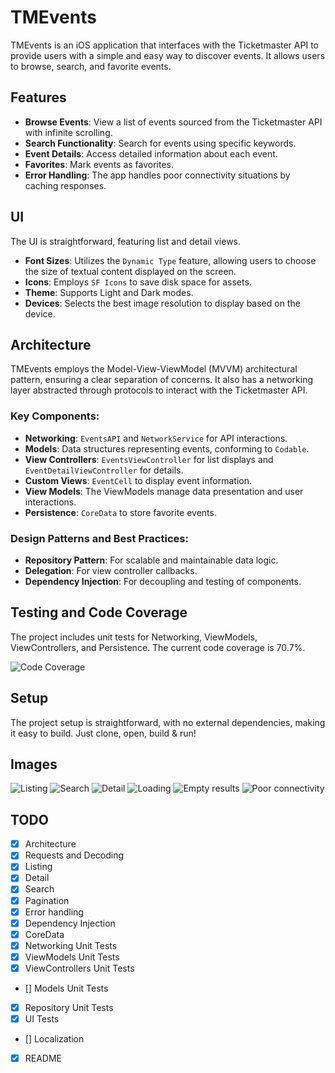 # TMEvents

TMEvents is an iOS application that interfaces with the Ticketmaster API to provide users with a simple and easy way to discover events. It allows users to browse, search, and favorite events.

## Features

- **Browse Events**: View a list of events sourced from the Ticketmaster API with infinite scrolling.
- **Search Functionality**: Search for events using specific keywords.
- **Event Details**: Access detailed information about each event.
- **Favorites**: Mark events as favorites.
- **Error Handling**: The app handles poor connectivity situations by caching responses.

## UI

The UI is straightforward, featuring list and detail views.

- **Font Sizes**: Utilizes the `Dynamic Type` feature, allowing users to choose the size of textual content displayed on the screen.
- **Icons**: Employs `SF Icons` to save disk space for assets.
- **Theme**: Supports Light and Dark modes.
- **Devices**: Selects the best image resolution to display based on the device.

## Architecture

TMEvents employs the Model-View-ViewModel (MVVM) architectural pattern, ensuring a clear separation of concerns. It also has a networking layer abstracted through protocols to interact with the Ticketmaster API.

### Key Components:

- **Networking**: `EventsAPI` and `NetworkService` for API interactions.
- **Models**: Data structures representing events, conforming to `Codable`.
- **View Controllers**: `EventsViewController` for list displays and `EventDetailViewController` for details.
- **Custom Views**: `EventCell` to display event information.
- **View Models**: The ViewModels manage data presentation and user interactions.
- **Persistence**: `CoreData` to store favorite events.

### Design Patterns and Best Practices:

- **Repository Pattern**: For scalable and maintainable data logic.
- **Delegation**: For view controller callbacks.
- **Dependency Injection**: For decoupling and testing of components.

## Testing and Code Coverage

The project includes unit tests for Networking, ViewModels, ViewControllers, and Persistence. The current code coverage is 70.7%.

![Code Coverage](Images/CodeCoverage.png "Code Coverage")

## Setup

The project setup is straightforward, with no external dependencies, making it easy to build. Just clone, open, build & run!


## Images

![Listing](Images/1.png "Listing") ![Search](Images/2.png "Search") ![Detail](Images/3.png "Detail") 
![Loading](Images/0.png "Loading") ![Empty results](Images/4.png "Empty results") ![Poor connectivity](Images/5.png "Poor connectivity")

## TODO

- [x] Architecture
- [x] Requests and Decoding
- [x] Listing
- [x] Detail
- [x] Search
- [x] Pagination
- [x] Error handling
- [x] Dependency Injection
- [x] CoreData
- [x] Networking Unit Tests
- [x] ViewModels Unit Tests
- [x] ViewControllers Unit Tests
- [] Models Unit Tests
- [x] Repository Unit Tests
- [x] UI Tests
- [] Localization
- [x] README
